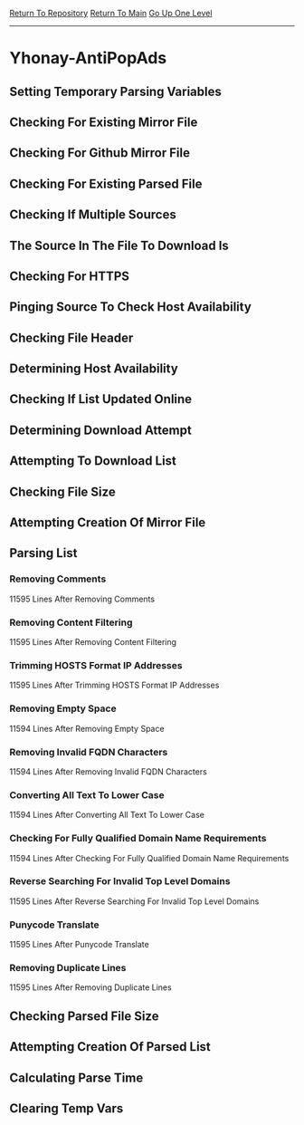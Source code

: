 [Return To Repository](https://github.com/deathbybandaid/piholeparser/)
[Return To Main](https://github.com/deathbybandaid/piholeparser/blob/master/RecentRunLogs/Mainlog.md)
[Go Up One Level](https://github.com/deathbybandaid/piholeparser/blob/master/RecentRunLogs/TopLevelScripts/30-Processing-External-Blacklists.md)
____________________________________
# Yhonay-AntiPopAds
## Setting Temporary Parsing Variables
## Checking For Existing Mirror File
## Checking For Github Mirror File
## Checking For Existing Parsed File
## Checking If Multiple Sources
## The Source In The File To Download Is
## Checking For HTTPS
## Pinging Source To Check Host Availability
## Checking File Header
## Determining Host Availability
## Checking If List Updated Online
## Determining Download Attempt
## Attempting To Download List
## Checking File Size
## Attempting Creation Of Mirror File
## Parsing List
### Removing Comments
11595 Lines After Removing Comments
### Removing Content Filtering
11595 Lines After Removing Content Filtering
### Trimming HOSTS Format IP Addresses
11595 Lines After Trimming HOSTS Format IP Addresses
### Removing Empty Space
11594 Lines After Removing Empty Space
### Removing Invalid FQDN Characters
11594 Lines After Removing Invalid FQDN Characters
### Converting All Text To Lower Case
11594 Lines After Converting All Text To Lower Case
### Checking For Fully Qualified Domain Name Requirements
11594 Lines After Checking For Fully Qualified Domain Name Requirements
### Reverse Searching For Invalid Top Level Domains
11595 Lines After Reverse Searching For Invalid Top Level Domains
### Punycode Translate
11595 Lines After Punycode Translate
### Removing Duplicate Lines
11595 Lines After Removing Duplicate Lines
## Checking Parsed File Size
## Attempting Creation Of Parsed List
## Calculating Parse Time
## Clearing Temp Vars

